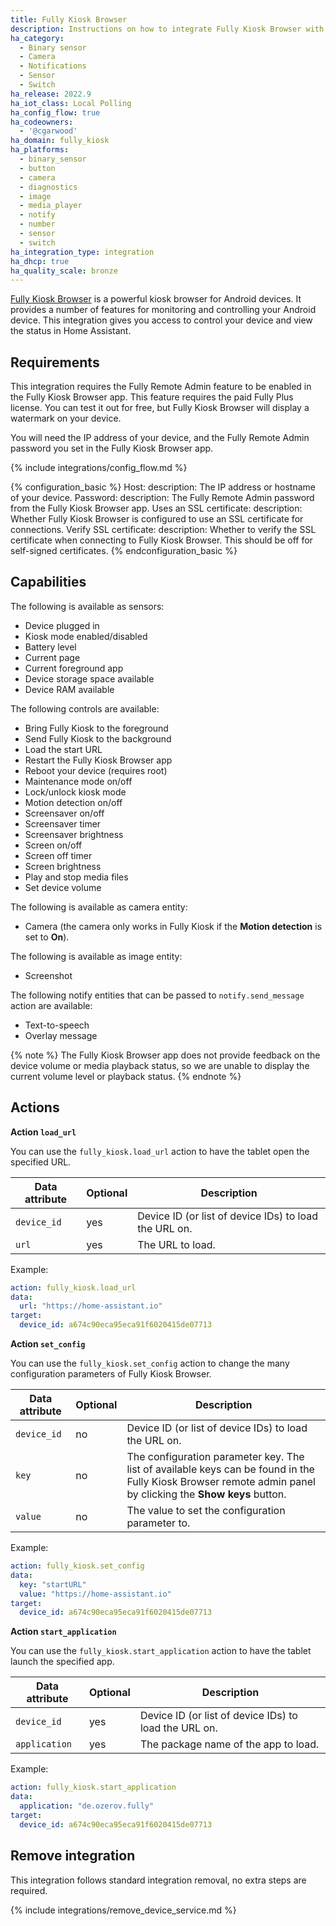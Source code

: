 ```yaml
---
title: Fully Kiosk Browser
description: Instructions on how to integrate Fully Kiosk Browser with Home Assistant
ha_category:
  - Binary sensor
  - Camera
  - Notifications
  - Sensor
  - Switch
ha_release: 2022.9
ha_iot_class: Local Polling
ha_config_flow: true
ha_codeowners:
  - '@cgarwood'
ha_domain: fully_kiosk
ha_platforms:
  - binary_sensor
  - button
  - camera
  - diagnostics
  - image
  - media_player
  - notify
  - number
  - sensor
  - switch
ha_integration_type: integration
ha_dhcp: true
ha_quality_scale: bronze
---
```


[Fully Kiosk Browser](https://www.fully-kiosk.com) is a powerful kiosk browser for Android devices. It provides a number of features for monitoring and controlling your Android device. This integration gives you access to control your device and view the status in Home Assistant.

## Requirements

This integration requires the Fully Remote Admin feature to be enabled in the Fully Kiosk Browser app. This feature requires the paid Fully Plus license. You can test it out for free, but Fully Kiosk Browser will display a watermark on your device.

You will need the IP address of your device, and the Fully Remote Admin password you set in the Fully Kiosk Browser app.

{% include integrations/config_flow.md %}

{% configuration_basic %}
Host:
  description: The IP address or hostname of your device.
Password:
  description: The Fully Remote Admin password from the Fully Kiosk Browser app.
Uses an SSL certificate:
  description: Whether Fully Kiosk Browser is configured to use an SSL certificate for connections.
Verify SSL certificate:
  description: Whether to verify the SSL certificate when connecting to Fully Kiosk Browser. This should be off for self-signed certificates.
{% endconfiguration_basic %}

## Capabilities

The following is available as sensors:

- Device plugged in
- Kiosk mode enabled/disabled
- Battery level
- Current page
- Current foreground app
- Device storage space available
- Device RAM available

The following controls are available:

- Bring Fully Kiosk to the foreground
- Send Fully Kiosk to the background
- Load the start URL
- Restart the Fully Kiosk Browser app
- Reboot your device (requires root)
- Maintenance mode on/off
- Lock/unlock kiosk mode
- Motion detection on/off
- Screensaver on/off
- Screensaver timer
- Screensaver brightness
- Screen on/off
- Screen off timer
- Screen brightness
- Play and stop media files
- Set device volume

The following is available as camera entity:

- Camera (the camera only works in Fully Kiosk if the **Motion detection** is set to **On**).

The following is available as image entity:

- Screenshot

The following notify entities that can be passed to `notify.send_message` action are available:

- Text-to-speech
- Overlay message

{% note %}
The Fully Kiosk Browser app does not provide feedback on the device volume or media playback status, so we are unable to display the current volume level or playback status.
{% endnote %}

## Actions

**Action `load_url`**

You can use the `fully_kiosk.load_url` action to have the tablet open the specified URL.

| Data attribute | Optional | Description |
| ---------------------- | -------- | ----------- |
| `device_id` | yes | Device ID (or list of device IDs) to load the URL on.
| `url` | yes | The URL to load.

Example:

```yaml
action: fully_kiosk.load_url
data:
  url: "https://home-assistant.io"
target:
  device_id: a674c90eca95eca91f6020415de07713
```

**Action `set_config`**

You can use the `fully_kiosk.set_config` action to change the many configuration parameters of Fully Kiosk Browser.

| Data attribute | Optional | Description |
| ---------------------- | -------- | ----------- |
| `device_id` | no | Device ID (or list of device IDs) to load the URL on.
| `key` | no | The configuration parameter key. The list of available keys can be found in the Fully Kiosk Browser remote admin panel by clicking the **Show keys** button.
| `value` | no | The value to set the configuration parameter to.

Example:

```yaml
action: fully_kiosk.set_config
data:
  key: "startURL"
  value: "https://home-assistant.io"
target:
  device_id: a674c90eca95eca91f6020415de07713
```

**Action `start_application`**

You can use the `fully_kiosk.start_application` action to have the tablet launch the specified app.

| Data attribute | Optional | Description |
| ---------------------- | -------- | ----------- |
| `device_id` | yes | Device ID (or list of device IDs) to load the URL on.
| `application` | yes | The package name of the app to load.

Example:

```yaml
action: fully_kiosk.start_application
data:
  application: "de.ozerov.fully"
target:
  device_id: a674c90eca95eca91f6020415de07713
```

## Remove integration

This integration follows standard integration removal, no extra steps are required.

{% include integrations/remove_device_service.md %}

